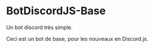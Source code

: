 # BotDiscordJS-Base
Un bot discord très simple.

Ceci est un bot de base, pour les nouveaux en Discord.js.
